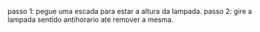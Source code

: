 passo 1: pegue uma escada para estar a altura da lampada.
passo 2: gire a lampada sentido antihorario ate remover a mesma.